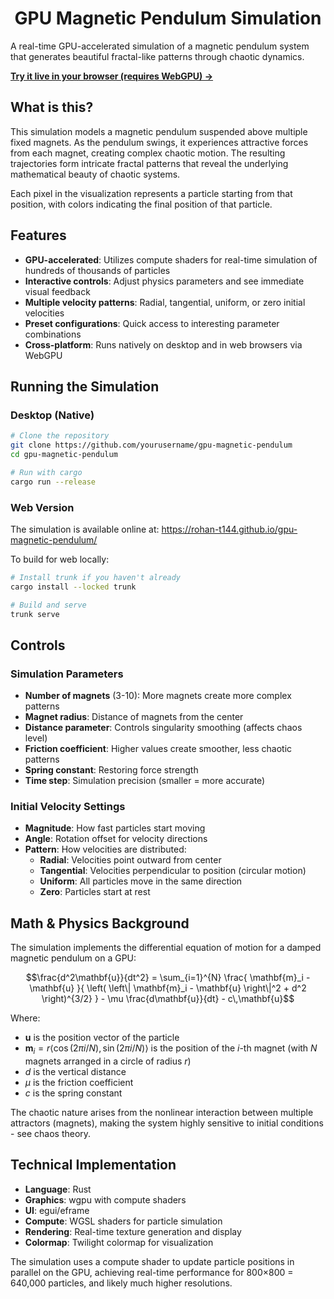 <div align="center">

# GPU Magnetic Pendulum Simulation

</div>

A real-time GPU-accelerated simulation of a magnetic pendulum system that generates beautiful fractal-like patterns through chaotic dynamics.

**[Try it live in your browser (requires WebGPU) →](https://rohan-t144.github.io/gpu-magnetic-pendulum/)**

## What is this?

This simulation models a magnetic pendulum suspended above multiple fixed magnets. As the pendulum swings, it experiences attractive forces from each magnet, creating complex chaotic motion. The resulting trajectories form intricate fractal patterns that reveal the underlying mathematical beauty of chaotic systems.

Each pixel in the visualization represents a particle starting from that position, with colors indicating the final position of that particle.

## Features

- **GPU-accelerated**: Utilizes compute shaders for real-time simulation of hundreds of thousands of particles
- **Interactive controls**: Adjust physics parameters and see immediate visual feedback
- **Multiple velocity patterns**: Radial, tangential, uniform, or zero initial velocities
- **Preset configurations**: Quick access to interesting parameter combinations
- **Cross-platform**: Runs natively on desktop and in web browsers via WebGPU

## Running the Simulation

### Desktop (Native)

```bash
# Clone the repository
git clone https://github.com/yourusername/gpu-magnetic-pendulum
cd gpu-magnetic-pendulum

# Run with cargo
cargo run --release
```

### Web Version

The simulation is available online at: https://rohan-t144.github.io/gpu-magnetic-pendulum/

To build for web locally:

```bash
# Install trunk if you haven't already
cargo install --locked trunk

# Build and serve
trunk serve
```

## Controls

### Simulation Parameters

- **Number of magnets** (3-10): More magnets create more complex patterns
- **Magnet radius**: Distance of magnets from the center
- **Distance parameter**: Controls singularity smoothing (affects chaos level)
- **Friction coefficient**: Higher values create smoother, less chaotic patterns
- **Spring constant**: Restoring force strength
- **Time step**: Simulation precision (smaller = more accurate)

### Initial Velocity Settings

- **Magnitude**: How fast particles start moving
- **Angle**: Rotation offset for velocity directions
- **Pattern**: How velocities are distributed:
  - **Radial**: Velocities point outward from center
  - **Tangential**: Velocities perpendicular to position (circular motion)
  - **Uniform**: All particles move in the same direction
  - **Zero**: Particles start at rest


## Math & Physics Background

The simulation implements the differential equation of motion for a damped magnetic pendulum on a GPU:
```math
\frac{d^2\mathbf{u}}{dt^2}
= \sum_{i=1}^{N}
    \frac{
        \mathbf{m}_i - \mathbf{u}
    }{
        \left( \left\| \mathbf{m}_i - \mathbf{u} \right\|^2 + d^2 \right)^{3/2}
    }
    - \mu \frac{d\mathbf{u}}{dt}
    - c\,\mathbf{u}
```

Where:
- $\mathbf{u}$ is the position vector of the particle
- $\mathbf{m}_i = r\langle \cos(2\pi i / N), \sin(2\pi i / N)\rangle$ is the position of the $i$-th magnet (with $N$ magnets arranged in a circle of radius $r$)
- $d$ is the vertical distance
- $\mu$ is the friction coefficient
- $c$ is the spring constant

The chaotic nature arises from the nonlinear interaction between multiple attractors (magnets), making the system highly sensitive to initial conditions - see chaos theory.

## Technical Implementation

- **Language**: Rust
- **Graphics**: wgpu with compute shaders
- **UI**: egui/eframe
- **Compute**: WGSL shaders for particle simulation
- **Rendering**: Real-time texture generation and display
- **Colormap**: Twilight colormap for visualization

The simulation uses a compute shader to update particle positions in parallel on the GPU, achieving real-time performance for 800×800 = 640,000 particles, and likely much higher resolutions.
